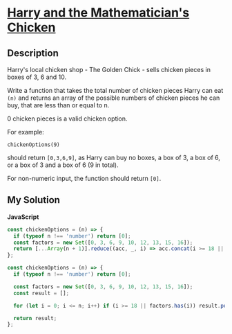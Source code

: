 # [Harry and the Mathematician's Chicken](https://www.codewars.com/kata/59d12056dcc405ac130000d3)

## Description

Harry's local chicken shop - The Golden Chick - sells chicken pieces in boxes of 3, 6 and 10.

Write a function that takes the total number of chicken pieces Harry can eat `(n)` and returns an array of the possible numbers of chicken pieces he can buy, that are less than or equal to n.

0 chicken pieces is a valid chicken option.

For example:

    chickenOptions(9)

should return `[0,3,6,9]`, as Harry can buy no boxes, a box of 3, a box of 6, or a box of 3 and a box of 6 (9 in total).

For non-numeric input, the function should return `[0]`.

## My Solution

**JavaScript**

```js
const chickenOptions = (n) => {
  if (typeof n !== 'number') return [0];
  const factors = new Set([0, 3, 6, 9, 10, 12, 13, 15, 16]);
  return [...Array(n + 1)].reduce((acc, _, i) => acc.concat(i >= 18 || factors.has(i) ? i : []), []);
};
```

```js
const chickenOptions = (n) => {
  if (typeof n !== 'number') return [0];

  const factors = new Set([0, 3, 6, 9, 10, 12, 13, 15, 16]);
  const result = [];

  for (let i = 0; i <= n; i++) if (i >= 18 || factors.has(i)) result.push(i);

  return result;
};
```
